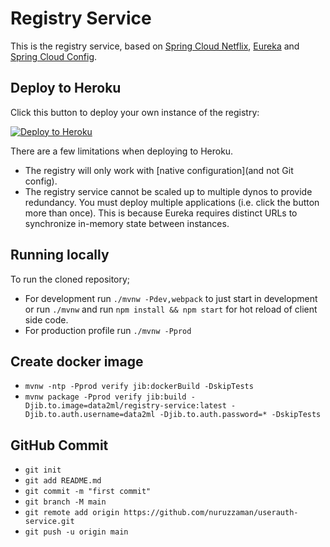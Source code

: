 # Registry Service

This is the registry service, based on [Spring Cloud Netflix](https://cloud.spring.io/spring-cloud-netflix/), [Eureka](https://github.com/Netflix/eureka) and [Spring Cloud Config](https://cloud.spring.io/spring-cloud-config/).


## Deploy to Heroku

Click this button to deploy your own instance of the registry:

[![Deploy to Heroku](https://www.herokucdn.com/deploy/button.png)](https://heroku.com/deploy)

There are a few limitations when deploying to Heroku.

- The registry will only work with [native configuration](and not Git config).
- The registry service cannot be scaled up to multiple dynos to provide redundancy. You must deploy multiple applications (i.e. click the button more than once). This is because Eureka requires distinct URLs to synchronize in-memory state between instances.

## Running locally

To run the cloned repository;

- For development run `./mvnw -Pdev,webpack` to just start in development or run `./mvnw` and run `npm install && npm start` for hot reload of client side code.
- For production profile run `./mvnw -Pprod`

## Create docker image

- `mvnw -ntp -Pprod verify jib:dockerBuild -DskipTests`
- `mvnw package -Pprod verify jib:build -Djib.to.image=data2ml/registry-service:latest -Djib.to.auth.username=data2ml -Djib.to.auth.password=* -DskipTests`



## GitHub Commit 

- `git init`
- `git add README.md`
- `git commit -m "first commit"`
- `git branch -M main`
- `git remote add origin https://github.com/nuruzzaman/userauth-service.git`
- `git push -u origin main`
